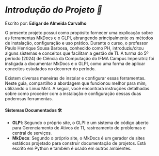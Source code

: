 # *Introdução do Projeto 🚀*

Escrito por: **Edigar de Almeida Carvalho**

O presente projeto possui como propósito fornecer uma explicação sobre as ferramentas MkDocs e o GLPI, abrangendo principalmente os métodos de instalação, configuração e uso prático. Durante o curso, o professor Paulo Henrique Sousa Barbosa, conhecido como PH, introduziu/citou alguns sistemas e conceitos que facilitam a gestão de TI. A turma do 5º período (2024) de Ciência da Computação do IFMA Campus Imperatriz foi instigada a documentar MkDocs e o GLPI, como uma forma de aplicar conceitos estudados no decorrer do período.

Existem diversas maneiras de instalar e configurar essas ferramentas. Neste guia, compartilho a abordagem que funcionou melhor para mim, utilizando o Linux Mint. A seguir, você encontrará instruções detalhadas sobre como proceder com a instalação e configuração dessas duas poderosas ferramentas.

#### Sistemas Documentados 🛠️

- **GLPI**: Segundo o próprio site, o GLPI é um sistema de código aberto para Gerenciamento de Ativos de TI, rastreamento de problemas e central de serviços.
- **MkDocs**: Segundo o próprio site, o MkDocs é um gerador de sites estáticos projetado para construir documentação de projetos. Está escrito em Python e também é usado em outros ambientes.
